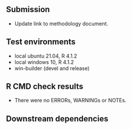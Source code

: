 ## Submission
* Update link to methodology document.

## Test environments
* local ubuntu 21.04, R 4.1.2
* local windows 10, R 4.1.2
* win-builder (devel and release)

## R CMD check results
* There were no ERRORs, WARNINGs or NOTEs.

## Downstream dependencies


